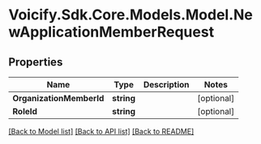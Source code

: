 # Voicify.Sdk.Core.Models.Model.NewApplicationMemberRequest
## Properties

Name | Type | Description | Notes
------------ | ------------- | ------------- | -------------
**OrganizationMemberId** | **string** |  | [optional] 
**RoleId** | **string** |  | [optional] 

[[Back to Model list]](../README.md#documentation-for-models) [[Back to API list]](../README.md#documentation-for-api-endpoints) [[Back to README]](../README.md)

